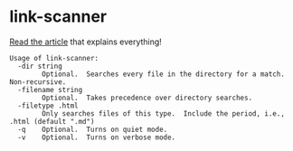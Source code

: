 # link-scanner

[Read the article] that explains everything!

```
Usage of link-scanner:
  -dir string
        Optional.  Searches every file in the directory for a match.  Non-recursive.
  -filename string
        Optional.  Takes precedence over directory searches.
  -filetype .html
        Only searches files of this type.  Include the period, i.e., .html (default ".md")
  -q    Optional.  Turns on quiet mode.
  -v    Optional.  Turns on verbose mode.
```

[Read the article]: https://benjamintoll.com/2022/08/15/on-testing-website-links/

